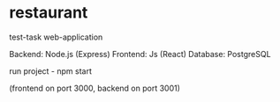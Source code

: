 # restaurant
test-task web-application

Backend: Node.js (Express)
Frontend: Js (React)
Database: PostgreSQL

run project - npm start

(frontend on port 3000, backend on port 3001)
